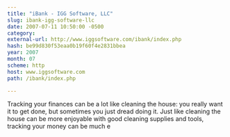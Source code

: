 ```yaml
---
title: "iBank - IGG Software, LLC"
slug: ibank-igg-software-llc
date: 2007-07-11 10:50:00 -0500
category: 
external-url: http://www.iggsoftware.com/ibank/index.php
hash: be99d830f53eaa0b19f60f4e2831bbea
year: 2007
month: 07
scheme: http
host: www.iggsoftware.com
path: /ibank/index.php

---
```


Tracking your finances can be a lot like cleaning the house: you really want it to get done, but sometimes you just dread doing it. Just like cleaning the house can be more enjoyable with good cleaning supplies and tools, tracking your money can be much e
